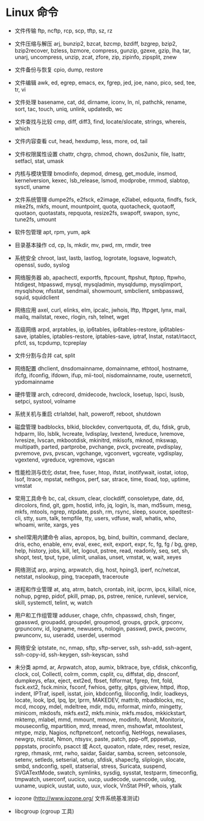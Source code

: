 # Linux 命令

- 文件传输
ftp, ncftp, rcp, scp, tftp, sz, rz

- 文件压缩与解压
arj, bunzip2, bzcat, bzcmp, bzdiff, bzgrep, bzip2, bzip2recover, bzless, bzmore, compress, gunzip, gzexe, gzip, lha, 
tar, unarj, uncompress, unzip, zcat, zfore, zip, zipinfo, zipsplit, znew

- 文件备份与恢复
cpio, dump, restore

- 文件编辑
awk, ed, egrep, emacs, ex, fgrep, jed, joe, nano, pico, sed, tee, tr, vi

- 文件处理
basename, cat, dd, dirname, iconv, ln, nl, pathchk, rename, sort, tac, touch, uniq, unlink, updatedb, wc

- 文件查找与比较
cmp, diff, diff3, find, locate/slocate, strings, whereis, which

- 文件内容查看
cut, head, hexdump, less, more, od, tail

- 文件权限属性设置
chattr, chgrp, chmod, chown, dos2unix, file, lsattr, setfacl, stat, umask

- 内核与模块管理
bmodinfo, depmod, dmesg, get_module, insmod, kernelversion, kexec, lsb_release, lsmod, modprobe, rmmod, slabtop, sysctl, uname

- 文件系统管理
dumpe2fs, e2fsck, e2image, e2label, edquota, findfs, fsck, mke2fs, mkfs, mount, mountpoint, quota, quotacheck, quotaoff, 
quotaon, quotastats, repquota, resize2fs, swapoff, swapon, sync, tune2fs, umount

- 软件包管理
apt, rpm, yum, apk

- 目录基本操作
cd, cp, ls, mkdir, mv, pwd, rm, rmdir, tree

- 系统安全
chroot, last, lastb, lastlog, logrotate, logsave, logwatch, openssl, sudo, syslog

- 网络服务器
ab, apachectl, exportfs, ftpcount, ftpshut, ftptop, ftpwho, htdigest, htpasswd, mysql, mysqladmin, mysqldump, 
mysqlimport, mysqlshow, nfsstat, sendmail, showmount, smbclient, smbpasswd, squid, squidclient

- 网络应用
axel, curl, elinks, elm, ipcalc, jwhois, lftp, lftpget, lynx, mail, mailq, mailstat, rexec, rlogin, rsh, telnet, wget

- 高级网络
arpd, arptables, ip, ip6tables, ip6tables-restore, ip6tables-save, iptables, iptables-restore, iptables-save, iptraf, 
lnstat, nstat/rtacct, pfctl, ss, tcpdump, tcpreplay

- 文件分割与合并
cat, split

- 网络配置
dhclient, dnsdomainname, domainname, ethtool, hostname, ifcfg, ifconfig, ifdown, ifup, mii-tool, nisdomainname, route, 
usernetctl, ypdomainname

- 硬件管理
arch, cdrecord, dmidecode, hwclock, losetup, lspci, lsusb, setpci, systool, volname

- 系统关机与重启
ctrlaltdel, halt, poweroff, reboot, shutdown

- 磁盘管理
badblocks, blkid, blockdev, convertquota, df, du, fdisk, grub, hdparm, lilo, lsblk, lvcreate, lvdisplay, lvextend, 
lvreduce, lvremove, lvresize, lvscan, mkbootdisk, mkinitrd, mkisofs, mknod, mkswap, multipath, parted, partprobe, 
pvchange, pvck, pvcreate, pvdisplay, pvremove, pvs, pvscan, vgchange, vgconvert, vgcreate, vgdisplay, vgextend, 
vgreduce, vgremove, vgscan

- 性能检测与优化
dstat, free, fuser, htop, ifstat, inotifywait, iostat, iotop, lsof, ltrace, mpstat, nethgos, perf, sar, strace, 
time, tload, top, uptime, vmstat

- 常用工具命令
bc, cal, cksum, clear, clockdiff, consoletype, date, dd, dircolors, find, git, gpm, hostid, info, jq, login, ls, man, 
md5sum, mesg, mkfs, mtools, ngrep, ntpdate, pssh, rm, rsync, sleep, source, spedtest-cli, stty, sum, talk, tempfile, 
tty, users, vdfuse, wall, whatis, who, whoami, write, xargs, yes

- shell常用内建命令
alias, apropos, bg, bind, builtin, command, declare, dris, echo, enable, env, eval, exec, exit, export, expr, fc, fg, 
fg / bg, grep, help, history, jobs, kill, let, logout, pstree, read, readonly, seq, set, sh, shopt, test, tput, type, 
ulimit, unalias, unset, vmstat, w, wait, xeyes

- 网络测试
arp, arping, arpwatch, dig, host, hping3, iperf, nc/netcat, netstat, nslookup, ping, tracepath, traceroute

- 进程和作业管理
at, atq, atrm, batch, crontab, init, ipcrm, ipcs, killall, nice, nohup, pgrep, pidof, pkill, pmap, ps, pstree, renice, 
runlevel, service, skill, systemctl, telint, w, watch

- 用户和工作组管理
adduser, chage, chfn, chpasswd, chsh, finger, gpasswd, groupadd, groupdel, groupmod, groups, grpck, grpconv, grpunconv, 
id, logname, newusers, nologin, passwd, pwck, pwconv, pwunconv, su, useradd, userdel, usermod

- 网络安全
iptstate, nc, nmap, sftp, sftp-server, ssh, ssh-add, ssh-agent, ssh-copy-id, ssh-keygen, ssh-keyscan, sshd

- 未分类
apmd, ar, Arpwatch, atop, aumix, blktrace, bye, cfdisk, chkconfig, clock, col, Collectl, colrm, comm, csplit, cu, 
diffstat, dip, dnsconf, dumpkeys, efax, eject, ext2ed, fbset, fdformat, fgrep, fmt, fold, fsck.ext2, fsck.minix, 
fsconf, fwhios, getty, gitps, gitview, httpd, iftop, indent, IPTraf, ispell, isstat, join, kbdconfig, liloconfig, 
lndir, loadkeys, locate, look, lpd, lpq, lpr, lprm, MAKEDEV, mattrib, mbadblocks, mc, mcd, mcopy, mdel, mdeltree, mdir, 
mdu, mformat, minfo, mingetty, minicom, mkdosfs, mkfs.ext2, mkfs.minix, mkfs.msdos, mkkickstart, mktemp, mlabel, mmd, 
mmount, mmove, modinfo, Monit, Monitorix, mouseconfig, mpartition, mrd, mread, mren, mshowfat, mtoolstest, mtype, mzip, 
Nagios, ncftpnetconf, netconfig, NetHogs, newaliases, newgrp, nicstat, Nmon, ntsysv, paste, patch, ppp-off, pppsetup, 
pppstats, procinfo, psacct 或 Acct, quoaton, rdate, rdev, reset, resize, rgrep, rhmask, rmt, rwho, saidar, Saidar, samba, 
screen, setconsole, setenv, setleds, setserial, setup, sfdisk, shapecfg, sliplogin, slocate, smbd, sndconfig, spell, 
statserial, stress, Suricata, suspend, SVGATextMode, swatch, symlinks, sysdig, sysstat, testparm, timeconfig, tmpwatch, 
userconf, uucico, uucp, uudecode, uuencode, uulog, uuname, uupick, uustat, uuto, uux, vlock, VnStat PHP, whois, ytalk
- iozone (http://www.iozone.org/ 文件系统基准测试)
- libcgroup (cgroup 工具)
